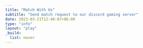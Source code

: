 ```yaml
---
title: "Match With Us"
subtitle: "Send match request to our discord gaming server"
date: 2023-03-21T12:40:07+06:00
type: "info"
layout: "play"
_build:
  list: never
---
```

